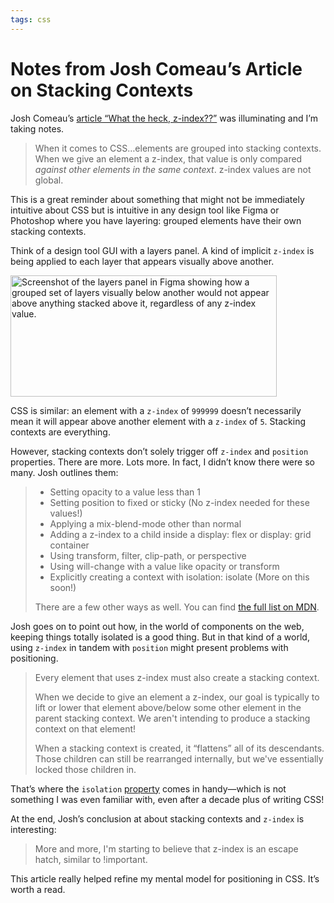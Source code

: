 ```yaml
---
tags: css
---
```


# Notes from Josh Comeau’s Article on Stacking Contexts

Josh Comeau’s [article “What the heck, z-index??”](https://www.joshwcomeau.com/css/stacking-contexts/) was illuminating and I’m taking notes.

> When it comes to CSS…elements are grouped into stacking contexts. When we give an element a z-index, that value is only compared _against other elements in the same context_. z-index values are not global.

This is a great reminder about something that might not be immediately intuitive about CSS but is intuitive in any design tool like Figma or Photoshop where you have layering: grouped elements have their own stacking contexts.

Think of a design tool GUI with a layers panel. A kind of implicit `z-index` is being applied to each layer that appears visually above another.

<img src="https://cdn.jim-nielsen.com/blog/2021/stacking-context-layer-panel.png" width="426" height="194" alt="Screenshot of the layers panel in Figma showing how a grouped set of layers visually below another would not appear above anything stacked above it, regardless of any z-index value." /> 

CSS is similar: an element with a `z-index` of `999999` doesn’t necessarily mean it will appear above another element with a `z-index` of  `5`. Stacking contexts are everything.

However, stacking contexts don’t solely trigger off `z-index` and `position` properties. There are more. Lots more. In fact, I didn’t know there were so many. Josh outlines them:

> - Setting opacity to a value less than 1
> - Setting position to fixed or sticky (No z-index needed for these values!)
> - Applying a mix-blend-mode other than normal
> - Adding a z-index to a child inside a display: flex or display: grid container
> - Using transform, filter, clip-path, or perspective
> - Using will-change with a value like opacity or transform
> - Explicitly creating a context with isolation: isolate (More on this soon!)
> 
> There are a few other ways as well. You can find [the full list on MDN](https://developer.mozilla.org/en-US/docs/Web/CSS/CSS_Positioning/Understanding_z_index/The_stacking_context#the_stacking_context).

Josh goes on to point out how, in the world of components on the web, keeping things totally isolated is a good thing. But in that kind of a world, using `z-index` in tandem with `position` might present problems with positioning.

> Every element that uses z-index must also create a stacking context.
> 
> When we decide to give an element a z-index, our goal is typically to lift or lower that element above/below some other element in the parent stacking context. We aren't intending to produce a stacking context on that element!
> 
> When a stacking context is created, it “flattens” all of its descendants. Those children can still be rearranged internally, but we've essentially locked those children in.

That’s where the `isolation` [property](https://developer.mozilla.org/en-US/docs/Web/CSS/isolation) comes in handy—which is not something I was even familiar with, even after a decade plus of writing CSS!

At the end, Josh’s conclusion at about stacking contexts and `z-index` is interesting:

> More and more, I'm starting to believe that z-index is an escape hatch, similar to !important.

This article really helped refine my mental model for positioning in CSS. It’s worth a read.